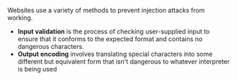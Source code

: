 Websites use a variety of methods to prevent injection attacks from working.

- **Input validation** is the process of checking user-supplied input to ensure that it conforms to the expected format and contains no dangerous characters.
- **Output encoding** involves translating special characters into some different but equivalent form that isn't dangerous to whatever interpreter is being used